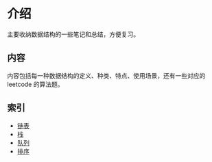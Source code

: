 # 介绍
主要收纳数据结构的一些笔记和总结，方便复习。

## 内容
内容包括每一种数据结构的定义、种类、特点、使用场景，还有一些对应的 leetcode 的算法题。

## 索引
- [链表](./linkNode.md)
- [栈](./stack.md)
- [队列](./queue.md)
- [排序](./sort.md)